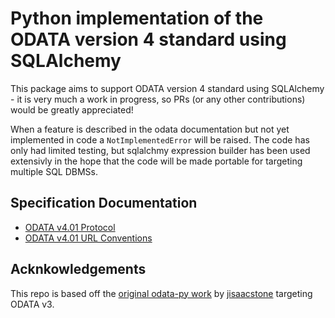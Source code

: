 # Python implementation of the ODATA version 4 standard using SQLAlchemy

This package aims to support ODATA version 4 standard using SQLAlchemy - it is very much a work in progress, so PRs (or any other contributions) would be greatly appreciated!

When a feature is described in the odata documentation but not yet implemented in code a `NotImplementedError` will be raised.
The code has only had limited testing, but sqlalchmy expression builder has been used extensivly in the hope that the code will be made portable for targeting multiple SQL DBMSs.

## Specification Documentation

- [ODATA v4.01 Protocol](https://docs.oasis-open.org/odata/odata/v4.01/odata-v4.01-part1-protocol.html)
- [ODATA v4.01 URL Conventions](https://docs.oasis-open.org/odata/odata/v4.01/os/part2-url-conventions/odata-v4.01-os-part2-url-conventions.html)

## Acknkowledgements

This repo is based off the [original odata-py work](https://github.com/jisaacstone/odata-py) by [jisaacstone](https://github.com/jisaacstone) targeting ODATA v3. 
